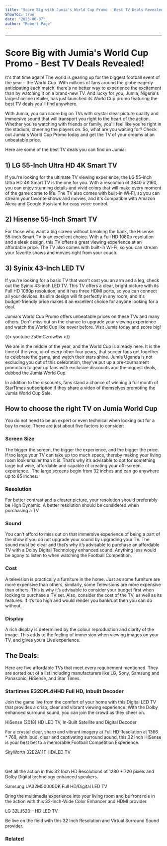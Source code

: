 ```yaml
---
title: "Score Big with Jumia's World Cup Promo - Best TV Deals Revealed!"
ShowToc: true 
date: "2023-06-07"
author: "Robert Page"
---
```

*****
# Score Big with Jumia's World Cup Promo - Best TV Deals Revealed!

It's that time again! The world is gearing up for the biggest football event of the year – the World Cup. With millions of fans around the globe eagerly anticipating each match, there's no better way to experience the excitement than by watching it on a brand-new TV. And lucky for you, Jumia, Nigeria's largest online retailer, has just launched its World Cup promo featuring the best TV deals you'll find anywhere.

With Jumia, you can score big on TVs with crystal clear picture quality and immersive sound that will transport you right to the heart of the action. Whether you're watching with friends or family, you'll feel like you're right in the stadium, cheering the players on. So, what are you waiting for? Check out Jumia's World Cup Promo today and get the TV of your dreams at an unbeatable price.

Here are some of the best TV deals you can find on Jumia:

## 1) LG 55-Inch Ultra HD 4K Smart TV

If you're looking for the ultimate TV viewing experience, the LG 55-inch Ultra HD 4K Smart TV is the one for you. With a resolution of 3840 x 2160, you can enjoy stunning details and vivid colors that will make every moment of the game come to life. The TV also comes with built-in Wi-Fi, so you can stream your favorite shows and movies, and it's compatible with Amazon Alexa and Google Assistant for easy voice control.

## 2) Hisense 55-Inch Smart TV

For those who want a big screen without breaking the bank, the Hisense 55-inch Smart TV is an excellent choice. With a Full HD 1080p resolution and a sleek design, this TV offers a great viewing experience at an affordable price. The TV also comes with built-in Wi-Fi, so you can stream your favorite shows and movies right from your couch.

## 3) Syinix 43-Inch LED TV

If you're looking for a basic TV that won't cost you an arm and a leg, check out the Syinix 43-inch LED TV. This TV offers a clear, bright picture with its Full HD 1080p resolution, and it has three HDMI ports, so you can connect all your devices. Its slim design will fit perfectly in any room, and it's budget-friendly price makes it an excellent choice for anyone looking for a deal.

Jumia's World Cup Promo offers unbeatable prices on these TVs and many others. Don't miss out on the chance to upgrade your viewing experience and watch the World Cup like never before. Visit Jumia today and score big!

{{< youtube Zs0mCzruw9w >}} 



We are in the middle of the year, and the World Cup is already here. It is the time of the year, or of every other four years, that soccer fans get together to celebrate the game, and watch their stars shine. Jumia Uganda is not excluding you out of this celebration, they’ve put up a pre-tournament promotion to gear up fans with exclusive discounts and the biggest deals, dubbed the Jumia World Cup.
 
In addition to the discounts, fans stand a chance of winning a full month of StarTimes subscription if they share a video of themselves promoting the Jumia World Cup Sale.
 
## How to choose the right TV on Jumia World Cup
 
You do not need to be an expert or even technical when looking out for a buy to make. There are just about five factors to consider:
 
### Screen Size
 
The bigger the screen, the bigger the experience, and the bigger the price. If too large your TV can take up too much space, thereby making your living room look smaller than it is. That’s why it’s advisable to opt for something large but wise, affordable and capable of creating your off-screen experience.  The large screens begin from 32 inches and can go anywhere up to 85 inches. 
 
### Resolution 
 
For better contrast and a clearer picture, your resolution should preferably be High Dynamic. A better resolution should be considered when purchasing a TV. 
 
### Sound
 
You can’t afford to miss out on that immersive experience of being a part of the show if you do not upgrade your sound by upgrading your TV. The sound must be clear and that’s why it’s advisable to purchase an affordable TV with a Dolby Digital Technology enhanced sound. Anything less would be agony to listen to when watching the Football Competition. 
 
### Cost 
 
A television is practically a furniture in the home. Just as some furniture are more expensive than others, similarly, some Televisions are more expensive than others. This is why it’s advisable to consider your budget first when looking to purchase a TV set. Also, consider the cost of the TV, as well as its features. If it’s too high and would render you bankrupt then you can do without.  
 
### Display
 
A rich display is determined by the colour reproduction and clarity of the image. This adds to the feeling of immersion when viewing images on your TV, and gives you a Live experience.
 
## The Deals:
 
Here are five affordable TVs that meet every requirement mentioned. They are sorted out of a list including manufacturers like LG, Sony, Samsung and Panasonic, HiSense, and Star Times.
 
### Startimes E32DPL4HHD Full HD, Inbuilt Decoder
 

 
Join the game live from the comfort of your home with this Digital LED TV that provides a crisp, clear and vibrant viewing experience. With the Dolby enhanced surround sound, you can join the crowd as they cheer on.
 
HiSense (2018) HD LED TV, In-Built Satellite and Digital Decoder
 
For a crystal clear, sharp and vibrant imagery at Full HD Resolution at 1366 * 768, with loud, clear and captivating surround sound, this 32 Inch HiSense is your best bet to a memorable Football Competition Experience. 
 
SkyWorth 32E2A11T HD/LED TV
 
 
 
Get all the action in this 32 Inch HD Resolutions of 1280 * 720 pixels and Dolby Digital technology enhanced speakers.
 
Samsung UA32M50000DK Full HD/Digital LED TV
 
Bring the multimedia experience into your living room and be front role in the action with this 32-Inch-Wide Color Enhancer and HDMI provider. 
 
LG 32LJ520 – HD LED TV
 
Be live on the field with this 32 Inch Resolution and Virtual Surround Sound provider. 
 
### Related



